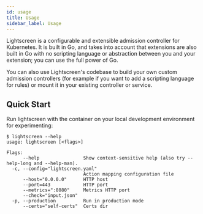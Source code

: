 ```yaml
---
id: usage
title: Usage
sidebar_label: Usage
---
```



Lightscreen is a configurable and extensible admission controller for Kubernetes. It is built in Go, and takes into account that extensions are also built in Go with no scripting language or abstraction between you and your extension; you can use the full power of Go.

You can also use Lightscreen's codebase to build your own custom admission controllers (for example if you want to add a scripting language for rules) or mount it in your existing controller or service.


## Quick Start

Run lightscreen with the container on your local development environment for experimenting:

```
$ lightscreen --help
usage: lightscreen [<flags>]

Flags:
      --help                Show context-sensitive help (also try --help-long and --help-man).
  -c, --config="lightscreen.yaml"
                            Action mapping configuration file
      --host="0.0.0.0"      HTTP host
      --port=443            HTTP port
      --metrics=":8080"     Metrics HTTP port
      --check="input.json"
  -p, --production          Run in production mode
      --certs="self-certs"  Certs dir
```
